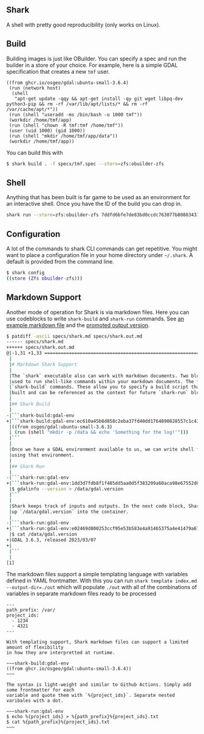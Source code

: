Shark
-----

A shell with pretty good reproducibility (only works on Linux).

## Build

Building images is just like OBuilder. You can specify a spec and run the
builder in a store of your choice. For example, here is a simple GDAL specification
that creates a new `tmf` user.

<!-- $MDX file=specs/tmf.spec -->
```
((from ghcr.io/osgeo/gdal:ubuntu-small-3.6.4)
 (run (network host)
  (shell
   "apt-get update -qqy && apt-get install -qy git wget libpq-dev python3-pip && rm -rf /var/lib/apt/lists/* && rm -rf /var/cache/apt/*"))
 (run (shell "useradd -ms /bin/bash -u 1000 tmf")) 
 (workdir /home/tmf/app)
 (run (shell "chown -R tmf:tmf /home/tmf"))
 (user (uid 1000) (gid 1000))
 (run (shell "mkdir /home/tmf/app/data")) 
 (workdir /home/tmf/app))
```

You can build this with

<!-- $MDX skip -->
```sh
$ shark build . -f specs/tmf.spec --store=zfs:obuilder-zfs
```

## Shell

Anything that has been built is far game to be used as an environment for an
interactive shell. Once you have the ID of the build you can drop in.

<!-- $MDX skip -->
```sh
shark run --store=zfs:obuilder-zfs 7ddfd6bfe7de83bd0ccdc763077b8088343182a33724d5387a906ac6a941b552
```

## Configuration

A lot of the commands to shark CLI commands can get repetitive. You might want to place a configuration
file in your home directory under `~/.shark`. A default is provided from the command line.

```sh
$ shark config
((store (Zfs obuilder-zfs)))
```

## Markdown Support 

Another mode of operation for Shark is via markdown files. Here you can use codeblocks to write
`shark-build` and `shark-run` commands. See [an example markdown file](./specs/shark.md) and
the [promoted output version](./specs/shark.out.md).

```sh
$ patdiff -ascii specs/shark.md specs/shark.out.md
------ specs/shark.md
++++++ specs/shark.out.md
@|-1,31 +1,33 ============================================================
 |
 |# Markdown Shark Support
 |
 |The `shark` executable also can work with markdown documents. Two blocks can be
 |used to run shell-like commands within your markdown documents. The first is
 |`shark-build` commands. These allow you to specify a build script that is then
 |built and can be referenced as the context for future `shark-run` blocks.
 |
 |## Shark Build
 |
-|```shark-build:gdal-env
+|```shark-build:gdal-env:ec610a45b8d858c2eba37fd40dd1764890828557c1c43fa84ec88c7fcdc087c1
 |((from osgeo/gdal:ubuntu-small-3.6.3)
 | (run (shell "mkdir -p /data && echo 'Something for the log!'")))
 |```
 |
 |Once we have a GDAL environment available to us, we can write shell fragments
 |using that environment.
 |
 |## Shark Run
 |
-|```shark-run:gdal-env
+|```shark-run:gdal-env:1dd3d7fdb8f1f485dd5aa0d5f383209a60aca98e67552d03a54c99be8b610eca
 |$ gdalinfo --version > /data/gdal.version
 |```
 |
 |Shark keeps track of inputs and outputs. In the next code block, Shark knows to wire
 |up `/data/gdal.version` into the container.
 |
-|```shark-run:gdal-env
+|```shark-run:gdal-env:e02469d800253ccf95e53b583e4a91465375a4e41479a67408331ecdeedb713e
 |$ cat /data/gdal.version
+|GDAL 3.6.3, released 2023/03/07
+|
 |```
 |
[1]
```

The markdown files support a simple templating language with variables defined in YAML frontmatter.
With this you can run `shark template index.md --output-dir=./out` which will populate `./out` with all of the combinations of variables in separate markdown files ready to be processed 

<!-- $MDX file=specs/template.md -->
```
---
path_prefix: /var/
project_ids:
  - 1234
  - 4321
---

With templating support, Shark markdown files can support a limited amount of flexibility
in how they are interpretted at runtime.

~~~shark-build:gdal-env
((from ghcr.io/osgeo/gdal:ubuntu-small-3.6.4))
~~~

The syntax is light-weight and similar to Github Actions. Simply add some frontmatter for each
variable and quote them with `%{project_ids}`. Separate nested varibales with a dot.

~~~shark-run:gdal-env
$ echo %{project_ids} > %{path_prefix}%{project_ids}.txt
$ cat %{path_prefix}%{project_ids}.txt
~~~
```


